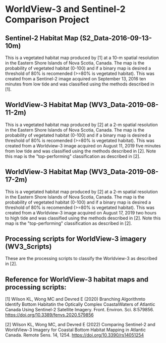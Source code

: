 # WorldView-3 and Sentinel-2 Comparison Project

## Sentinel-2 Habitat Map (S2_Data-2016-09-13-10m)

This is a vegetated habitat map produced by [1] at a 10-m spatial resolution in the Eastern Shore Islands of Nova Scotia, Canada. The map is the probability of vegetated habitat (0-100) and if a binary map is desired a threshold of 80% is recomended (>=80% is vegetated habitat). This was created from a Sentinel-2 image acquired on September 13, 2016 ten minutes from low tide and was classified using the methods described in [1].

## WorldView-3 Habitat Map (WV3_Data-2019-08-11-2m)

This is a vegetated habitat map produced by [2] at a 2-m spatial resolution in the Eastern Shore Islands of Nova Scotia, Canada. The map is the probability of vegetated habitat (0-100) and if a binary map is desired a threshold of 80% is recomended (>=80% is vegetated habitat). This was created from a Worldview-3 image acquired on August 11, 2019 five minutes from low tide and was classified using the methods described in [2]. Note this map is the "top-performing" classification as described in [2].

## WorldView-3 Habitat Map (WV3_Data-2019-08-17-2m)

This is a vegetated habitat map produced by [2] at a 2-m spatial resolution in the Eastern Shore Islands of Nova Scotia, Canada. The map is the probability of vegetated habitat (0-100) and if a binary map is desired a threshold of 80% is recomended (>=80% is vegetated habitat). This was created from a Worldview-3 image acquired on August 17, 2019 two hours to high tide and was classified using the methods described in [2]. Note this map is the "top-performing" classification as described in [2].

## Processing scripts for WorldView-3 imagery (WV3_Scripts)

These are the processing scripts to classify the Worldview-3 as described in [2].

## Reference for WorldView-3 habitat maps and processing scripts:

[1] Wilson KL, Wong MC and Devred E (2020) Branching Algorithmto Identify Bottom Habitatin the Optically Complex CoastalWaters of Atlantic Canada Using Sentinel-2 Satellite Imagery. Front. Environ. Sci. 8:579856. https://doi.org/10.3389/fenvs.2020.579856

[2] Wilson KL, Wong MC, and Devred E (2022) Comparing Sentinel-2 and WorldView-3 Imagery for Coastal Bottom Habitat Mapping in Atlantic Canada. Remote Sens. 14, 1254. https://doi.org/10.3390/rs14051254

